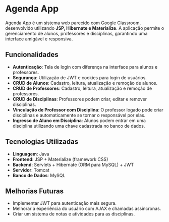 # Agenda App

Agenda App é um sistema web parecido com Google Classroom, desenvolvido utilizando **JSP, Hibernate e Materialize**. A aplicação permite o gerenciamento de alunos, professores e disciplinas, garantindo uma interface amigável e responsiva.

## Funcionalidades

- **Autenticação**: Tela de login com diferença na interface para alunos e professores.
- **Segurança**: Utilização de JWT e cookies para login de usuários.
- **CRUD de Alunos**: Cadastro, leitura, atualização e remoção de alunos.
- **CRUD de Professores**: Cadastro, leitura, atualização e remoção de professores.
- **CRUD de Disciplinas**: Professores podem criar, editar e remover disciplinas.
- **Vinculação de Professor com Disciplina**: O professor logado pode criar disciplinas e automaticamente se tornar o responsável por elas.
- **Ingresso de Aluno em Disciplina**: Alunos podem entrar em uma disciplina utilizando uma chave cadastrada no banco de dados.

## Tecnologias Utilizadas

- **Linguagem**: Java
- **Frontend**: JSP + Materialize (framework CSS)
- **Backend**: Servlets + Hibernate (ORM para MySQL) + JWT
- **Servidor**: Tomcat
- **Banco de Dados**: MySQL

## Melhorias Futuras

- Implementar JWT para autenticação mais segura.
- Melhorar a experiência do usuário com AJAX e chamadas assíncronas.
- Criar um sistema de notas e atividades para as disciplinas.


